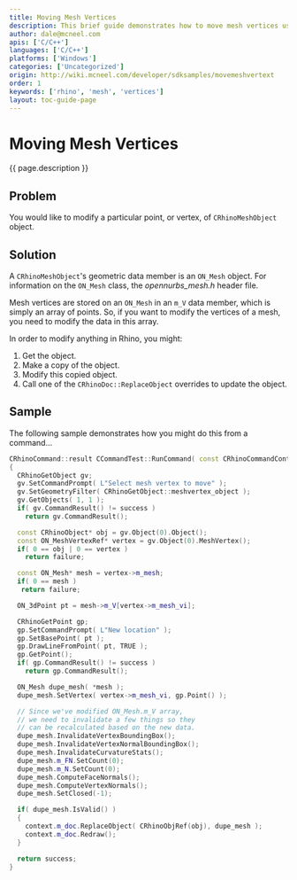 ```yaml
---
title: Moving Mesh Vertices
description: This brief guide demonstrates how to move mesh vertices using C/C++.
author: dale@mcneel.com
apis: ['C/C++']
languages: ['C/C++']
platforms: ['Windows']
categories: ['Uncategorized']
origin: http://wiki.mcneel.com/developer/sdksamples/movemeshvertext
order: 1
keywords: ['rhino', 'mesh', 'vertices']
layout: toc-guide-page
---
```


# Moving Mesh Vertices

{{ page.description }}

## Problem

You would like to modify a particular point, or vertex, of `CRhinoMeshObject` object.

## Solution

A `CRhinoMeshObject`'s geometric data member is an `ON_Mesh` object.  For information on the `ON_Mesh` class, the *opennurbs_mesh.h* header file.

Mesh vertices are stored on an `ON_Mesh` in an `m_V` data member, which is simply an array of points.  So, if you want to modify the vertices of a mesh, you need to modify the data in this array.

In order to modify anything in Rhino, you might:

1. Get the object.
1. Make a copy of the object.
1. Modify this copied object.
1. Call one of the `CRhinoDoc::ReplaceObject` overrides to update the object.

## Sample

The following sample demonstrates how you might do this from a command...

```cpp
CRhinoCommand::result CCommandTest::RunCommand( const CRhinoCommandContext& context )
{
  CRhinoGetObject gv;
  gv.SetCommandPrompt( L"Select mesh vertex to move" );
  gv.SetGeometryFilter( CRhinoGetObject::meshvertex_object );
  gv.GetObjects( 1, 1 );
  if( gv.CommandResult() != success )
    return gv.CommandResult();

  const CRhinoObject* obj = gv.Object(0).Object();
  const ON_MeshVertexRef* vertex = gv.Object(0).MeshVertex();
  if( 0 == obj | 0 == vertex )
    return failure;

  const ON_Mesh* mesh = vertex->m_mesh;
  if( 0 == mesh )
   return failure;

  ON_3dPoint pt = mesh->m_V[vertex->m_mesh_vi];

  CRhinoGetPoint gp;
  gp.SetCommandPrompt( L"New location" );
  gp.SetBasePoint( pt );
  gp.DrawLineFromPoint( pt, TRUE );
  gp.GetPoint();
  if( gp.CommandResult() != success )
    return gp.CommandResult();

  ON_Mesh dupe_mesh( *mesh );
  dupe_mesh.SetVertex( vertex->m_mesh_vi, gp.Point() );

  // Since we've modified ON_Mesh.m_V array,
  // we need to invalidate a few things so they
  // can be recalculated based on the new data.
  dupe_mesh.InvalidateVertexBoundingBox();
  dupe_mesh.InvalidateVertexNormalBoundingBox();
  dupe_mesh.InvalidateCurvatureStats();
  dupe_mesh.m_FN.SetCount(0);
  dupe_mesh.m_N.SetCount(0);
  dupe_mesh.ComputeFaceNormals();
  dupe_mesh.ComputeVertexNormals();
  dupe_mesh.SetClosed(-1);

  if( dupe_mesh.IsValid() )
  {
    context.m_doc.ReplaceObject( CRhinoObjRef(obj), dupe_mesh );
    context.m_doc.Redraw();
  }

  return success;
}
```
